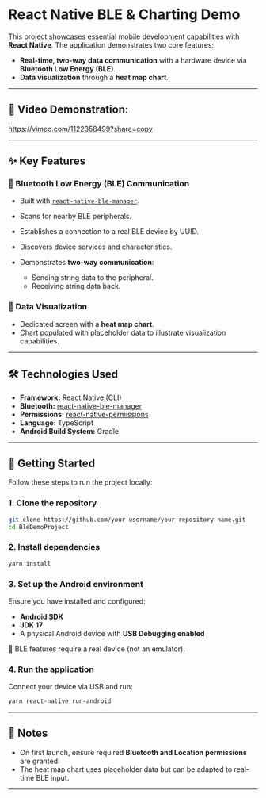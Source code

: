 # React Native BLE & Charting Demo

This project showcases essential mobile development capabilities with **React Native**.
The application demonstrates two core features:

* **Real-time, two-way data communication** with a hardware device via **Bluetooth Low Energy (BLE)**.
* **Data visualization** through a **heat map chart**.

---
## 🎥 Video Demonstration:
https://vimeo.com/1122358499?share=copy

---

## ✨ Key Features

### 🔹 Bluetooth Low Energy (BLE) Communication

* Built with [`react-native-ble-manager`](https://github.com/innoveit/react-native-ble-manager).
* Scans for nearby BLE peripherals.
* Establishes a connection to a real BLE device by UUID.
* Discovers device services and characteristics.
* Demonstrates **two-way communication**:

  * Sending string data to the peripheral.
  * Receiving string data back.

### 🔹 Data Visualization

* Dedicated screen with a **heat map chart**.
* Chart populated with placeholder data to illustrate visualization capabilities.

---

## 🛠️ Technologies Used

* **Framework:** React Native (CLI)
* **Bluetooth:** [react-native-ble-manager](https://github.com/innoveit/react-native-ble-manager)
* **Permissions:** [react-native-permissions](https://github.com/zoontek/react-native-permissions)
* **Language:** TypeScript
* **Android Build System:** Gradle

---

## 🚀 Getting Started

Follow these steps to run the project locally:

### 1. Clone the repository

```bash
git clone https://github.com/your-username/your-repository-name.git
cd BleDemoProject
```

### 2. Install dependencies

```bash
yarn install
```

### 3. Set up the Android environment

Ensure you have installed and configured:

* **Android SDK**
* **JDK 17**
* A physical Android device with **USB Debugging enabled**

📌 BLE features require a real device (not an emulator).

### 4. Run the application

Connect your device via USB and run:

```bash
yarn react-native run-android
```

---

## 📌 Notes

* On first launch, ensure required **Bluetooth and Location permissions** are granted.
* The heat map chart uses placeholder data but can be adapted to real-time BLE input.

---

